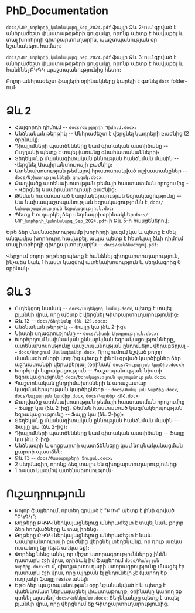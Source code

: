 # PhD_Documentation

`docs/ՆՈՐ_Խորհրդի_կանոնակարգ_Sep_2024.pdf` ֆայլի Ձև 2-ում գրված է անհրաժեշտ փաստաթղթերի ցուցակը, որոնք պետք է հավաքել և տալ խորհրդի գիտքարտուղարին, պաշտպանության օր նշանակելու համար։

`docs/ՆՈՐ_Խորհրդի_կանոնակարգ_Sep_2024.pdf` ֆայլի Ձև 3-ում գրված է անհրաժեշտ փաստաթղթերի ցուցակը, որոնք պետք է հավաքել և հանձնել ԲԿԳԿ պաշտպանությունից հետո։

Բոլոր անհրաժեշտ ֆայլերի օրինակները կարելի է գտնել `docs` folder-ում։

# Ձև 2

* Հայցորդի դիմում -- `docs/Հայցորդի Դիմում.docx`։
* Անձնական թերթիկ -- Անհրաժեշտ է վերցնել կադրերի բաժնից (2 օրինակ)։
* Դիպլոմների պատճենները կամ գիտական աստիճանը -- Ուղղակի պետք է տպել (առանց գնահատականների)։
* Տեղեկանք մասնագիտական քննության հանձնման մասին -- Վերցնել Ասպիրանտուրայի բաժնից։
* Ատենախոսության թեմայով հրատարակված աշխատանքներ -- `docs/Աշխատությունների ցուցակ.docx`։
* Քաղվածք ատենախոսության թեմայի հաստատման որոշումից -- Վերցնել Ասպիրանտուրայի բաժնից։
* Թեման հաստատած կազմակերպության եզրակացությունը -- Սա նախապաշտպանության եզրակացությունն է, `docs/Նախապաշտպանություն եզրակացություն.doc`։
* Պետք է ուղարկել ձեր սեղմագրի օրինակներ `docs/ՆՈՐ_Խորհրդի_կանոնակարգ_Sep_2024.pdf`-ի Ձև 5-ի հասցեներով։

Եթե ձեր մասնագիտությամբ խորհրդի կազմ չկա և պետք է մեկ անգամյա խորհուրդ հավաքել, ապա պետք է հետևյալ ձևի դիմում տալ խորհրդի գիտքարտուղարին -- `docs/Հանձնաժողով.pdf`։

Վերջում բոլոր թղթերը պետք է հանձնել գիտքարտուղարություն, ինչպես նաև 1 հաստ կազմով ատենախոսություն և սեղմագրից 6 օրինակ։

# Ձև 3

* Ուղեկցող նամակ -- `docs/Ուղեկցող նամակ.docx`, պետք է տպել բլանկի վրա, որը պետք է վերցնել Գիտքարտուղարությունից։
* Ձև 12 -- `docs/Տեղեկանք (ձև 12).docx`։
* Անձնական թերթիկ -- Ֆայլը կա (ձև 2-ից)։
* Նիստի սղագրությունը -- `docs/Նիստի Սղագրություն.docx`։
* Խորհրդում նախնական քննարկման եզրակացությունները, ատենախոսությունը պաշտպանության ընդունելու վերաբերյալ -- `docs/Որոշում Մասնագետներ.docx`, Որոշումում նշված բոլոր մասնագետների կողմից պետք է լինեն գրված կարծիքներ ձեր աշխատանքի վերաբերյալ (օրինակ՝ `docs/Չուբարյան կարծիք.docx`)։
* Խորհրդի եզրակացություն -- Պաշտպանության նիստի եզրակացությունը `docs/Եզրակացություն պաշտպանության.docx`։
* Պաշտոնական ընդդիմախոսների և առաջատար կազմակերպության կարծիքները -- `docs/Քամալյան Կարծիք.docx`, `docs/Խաչատրյան կարծիք.docx`, `docs/Կարծիք ՀՌՀ.docx`։
* Քաղվածք ատենախոսության թեմայի հաստատման որոշումից -- Ֆայլը կա (ձև 2-ից)։
Թեման հաստատած կազմակերպության եզրակացությունը -- Ֆայլը կա (ձև 2-ից)։
* Տեղեկանք մասնագիտական քննության հանձնման մասին -- Ֆայլը կա (ձև 2-ից)։
* Դիպլոմների պատճենները կամ գիտական աստիճանը -- Ֆայլը կա (ձև 2-ից)։
* Անձնագրի և սոցքարտի պատճենները կամ նույնականացման քարտի պատճեն։
* Ձև 13 -- `docs/Փաստաթղթերի Ցուցակ.docx`։
* 2 սեղմագիր, որոնք ձեզ տալու են գիտքարտուղարությունից։
* 1 հաստ կազմով ատենախոսություն։

# Ուշադրություն

* Բոլոր ֆայլերում, որտեղ գրված է "ԲՈԿ" պետք է լինի գրված "ԲԿԳԿ"։
* Թղթերը ԲԿԳԿ ներկայացնելուց անհրաժեշտ է տպել նաև բոլոր ձեր հոդվածները և տալ իրենց։
* Թղթերը ԲԿԳԿ ներկայացնելուց անհրաժեշտ է նաև Ասպիրանտուրայի բաժնից վերցնել տեղեկանք, որ դուք առկա ուսանող եք (եթե առկա եք)։
* Փորձեք նենց անել, որ միշտ ստորագրությունները չլինեն դատարկ էջի վրա, օրինակ իմ ֆայլերում `docs/Քամալյան Կարծիք.docx`-ում, գիտքարտուղարի ստորագրությունը մնացել էր դատարկ էջի վրա, որը այդքան էլ ընդունելի չէ (կարող եք ուղղակի ֆայլը resize անել)։
* Եթե ձեր պաշտպանության օրը նշանակված է և պետք է վաենկոմատ ներկայացնել փաստաթուղթ, օրինակը կարող եք գտնել այստեղ՝ `docs/Վաենկոմատ.docx`։ Տեղեկանքը պետք է տպել բլանկի վրա, որը վերցնում եք Գիտքարտուղարությունից։
